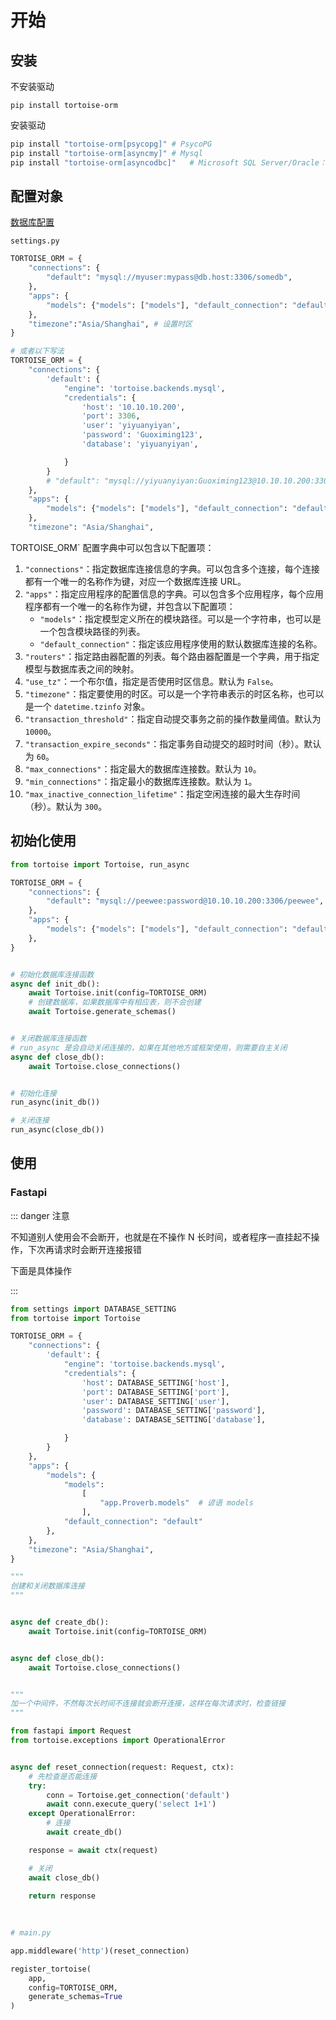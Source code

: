# 开始



## 安装

不安装驱动

```
pip install tortoise-orm
```

安装驱动

```bash
pip install "tortoise-orm[psycopg]" # PsycoPG
pip install "tortoise-orm[asyncmy]"	# Mysql
pip install "tortoise-orm[asyncodbc]"	# Microsoft SQL Server/Oracle：
```





## 配置对象

[数据库配置](https://tortoise.github.io/databases.html)

`settings.py`

```python
TORTOISE_ORM = {
    "connections": {
        "default": "mysql://myuser:mypass@db.host:3306/somedb",
    },
    "apps": {
        "models": {"models": ["models"], "default_connection": "default"},
    },
    "timezone":"Asia/Shanghai", # 设置时区
}

# 或者以下写法
TORTOISE_ORM = {
    "connections": {
        'default': {
            "engine": 'tortoise.backends.mysql',
            "credentials": {
                'host': '10.10.10.200',
                'port': 3306,
                'user': 'yiyuanyiyan',
                'password': 'Guoximing123',
                'database': 'yiyuanyiyan',

            }
        }
        # "default": "mysql://yiyuanyiyan:Guoximing123@10.10.10.200:3306/yiyuanyiyan",
    },
    "apps": {
        "models": {"models": ["models"], "default_connection": "default"},
    },
    "timezone": "Asia/Shanghai",


```



TORTOISE_ORM` 配置字典中可以包含以下配置项：

1. `"connections"`：指定数据库连接信息的字典。可以包含多个连接，每个连接都有一个唯一的名称作为键，对应一个数据库连接 URL。
2. `"apps"`：指定应用程序的配置信息的字典。可以包含多个应用程序，每个应用程序都有一个唯一的名称作为键，并包含以下配置项：
   - `"models"`：指定模型定义所在的模块路径。可以是一个字符串，也可以是一个包含模块路径的列表。
   - `"default_connection"`：指定该应用程序使用的默认数据库连接的名称。
3. `"routers"`：指定路由器配置的列表。每个路由器配置是一个字典，用于指定模型与数据库表之间的映射。
4. `"use_tz"`：一个布尔值，指定是否使用时区信息。默认为 `False`。
5. `"timezone"`：指定要使用的时区。可以是一个字符串表示的时区名称，也可以是一个 `datetime.tzinfo` 对象。
6. `"transaction_threshold"`：指定自动提交事务之前的操作数量阈值。默认为 `10000`。
7. `"transaction_expire_seconds"`：指定事务自动提交的超时时间（秒）。默认为 `60`。
8. `"max_connections"`：指定最大的数据库连接数。默认为 `10`。
9. `"min_connections"`：指定最小的数据库连接数。默认为 `1`。
10. `"max_inactive_connection_lifetime"`：指定空闲连接的最大生存时间（秒）。默认为 `300`。



## 初始化使用

```python
from tortoise import Tortoise, run_async

TORTOISE_ORM = {
    "connections": {
        "default": "mysql://peewee:password@10.10.10.200:3306/peewee",
    },
    "apps": {
        "models": {"models": ["models"], "default_connection": "default"},
    },
}


# 初始化数据库连接函数
async def init_db():
    await Tortoise.init(config=TORTOISE_ORM)
    # 创建数据库，如果数据库中有相应表，则不会创建
    await Tortoise.generate_schemas()


# 关闭数据库连接函数
# run_async 是会自动关闭连接的，如果在其他地方或框架使用，则需要自主关闭
async def close_db():
    await Tortoise.close_connections()


# 初始化连接
run_async(init_db())

# 关闭连接
run_async(close_db())
```





## 使用

### Fastapi

::: danger 注意

不知道别人使用会不会断开，也就是在不操作 N 长时间，或者程序一直挂起不操作，下次再请求时会断开连接报错

下面是具体操作

:::

``` python
from settings import DATABASE_SETTING
from tortoise import Tortoise

TORTOISE_ORM = {
    "connections": {
        'default': {
            "engine": 'tortoise.backends.mysql',
            "credentials": {
                'host': DATABASE_SETTING['host'],
                'port': DATABASE_SETTING['port'],
                'user': DATABASE_SETTING['user'],
                'password': DATABASE_SETTING['password'],
                'database': DATABASE_SETTING['database'],

            }
        }
    },
    "apps": {
        "models": {
            "models":
                [
                    "app.Proverb.models"  # 谚语 models
                ],
            "default_connection": "default"
        },
    },
    "timezone": "Asia/Shanghai",
}

"""
创建和关闭数据库连接
"""


async def create_db():
    await Tortoise.init(config=TORTOISE_ORM)


async def close_db():
    await Tortoise.close_connections()


"""
加一个中间件，不然每次长时间不连接就会断开连接，这样在每次请求时，检查链接
"""

from fastapi import Request
from tortoise.exceptions import OperationalError


async def reset_connection(request: Request, ctx):
    # 先检查是否能连接
    try:
        conn = Tortoise.get_connection('default')
        await conn.execute_query('select 1+1')
    except OperationalError:
        # 连接
        await create_db()

    response = await ctx(request)

    # 关闭
    await close_db()

    return response
  
  
  
# main.py

app.middleware('http')(reset_connection)

register_tortoise(
    app,
    config=TORTOISE_ORM,
    generate_schemas=True
)
```



